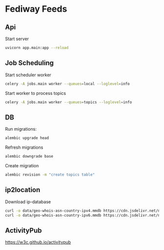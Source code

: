 # Fediway Feeds

## Api

Start server

```sh
uvicorn app.main:app --reload
```

## Job Scheduling

Start scheduler worker

```sh
celery -A jobs.main worker --queues=local --loglevel=info
```

Start worker to process topics

```sh
celery -A jobs.main worker --queues=topics --loglevel=info
```

## DB

Run migrations:

```sh
alembic upgrade head
```

Refresh migrations

```sh
alembic downgrade base
```

Create migration

```sh
alembic revision -m "create topics table"
```

## ip2location

Download ip-database

```sh
curl -o data/geo-whois-asn-country-ipv4.mmdb https://cdn.jsdelivr.net/npm/@ip-location-db/geo-whois-asn-country-mmdb/geo-whois-asn-country-ipv4.mmdb
curl -o data/geo-whois-asn-country-ipv6.mmdb https://cdn.jsdelivr.net/npm/@ip-location-db/geo-whois-asn-country-mmdb/geo-whois-asn-country-ipv6.mmdb
```

## ActivityPub

https://w3c.github.io/activitypub